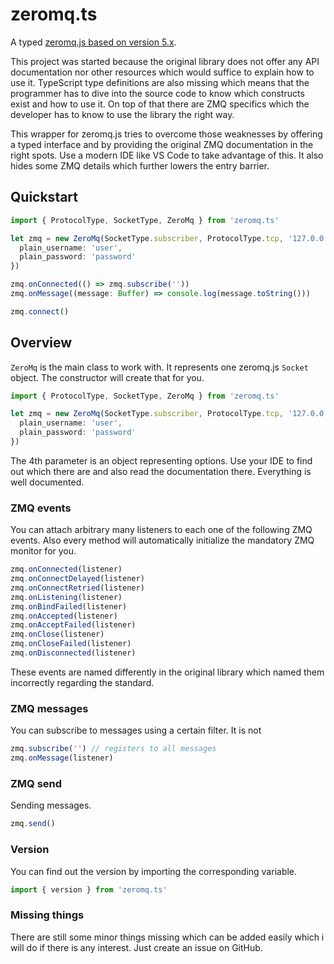 # zeromq.ts

A typed [zeromq.js based on version 5.x](https://github.com/zeromq/zeromq.js/tree/5.x).

This project was started because the original library does not offer any API documentation nor other resources which would suffice to explain how to use it. TypeScript type definitions are also missing which means that the programmer has to dive into the source code to know which constructs exist and how to use it. On top of that there are ZMQ specifics which the developer has to know to use the library the right way.

This wrapper for zeromq.js tries to overcome those weaknesses by offering a typed interface and by providing the original ZMQ documentation in the right spots. Use a modern IDE like VS Code to take advantage of this. It also hides some ZMQ details which further lowers the entry barrier.

## Quickstart

```typescript
import { ProtocolType, SocketType, ZeroMq } from 'zeromq.ts'

let zmq = new ZeroMq(SocketType.subscriber, ProtocolType.tcp, '127.0.0.1:27010', {
  plain_username: 'user',
  plain_password: 'password'
})

zmq.onConnected(() => zmq.subscribe(''))
zmq.onMessage((message: Buffer) => console.log(message.toString()))

zmq.connect()
```

## Overview

`ZeroMq` is the main class to work with. It represents one zeromq.js `Socket` object. The constructor will create that for you.

```typescript
import { ProtocolType, SocketType, ZeroMq } from 'zeromq.ts'

let zmq = new ZeroMq(SocketType.subscriber, ProtocolType.tcp, '127.0.0.1:27010', {
  plain_username: 'user',
  plain_password: 'password'
})
```

The 4th parameter is an object representing options. Use your IDE to find out which there are and also read the documentation there. Everything is well documented.

### ZMQ events

You can attach arbitrary many listeners to each one of the following ZMQ events. Also every method will automatically initialize the mandatory ZMQ monitor for you.

```typescript
zmq.onConnected(listener)
zmq.onConnectDelayed(listener)
zmq.onConnectRetried(listener)
zmq.onListening(listener)
zmq.onBindFailed(listener)
zmq.onAccepted(listener)
zmq.onAcceptFailed(listener)
zmq.onClose(listener)
zmq.onCloseFailed(listener)
zmq.onDisconnected(listener)
```

These events are named differently in the original library which named them incorrectly regarding the standard.

### ZMQ messages

You can subscribe to messages using a certain filter. It is not

```typescript
zmq.subscribe('') // registers to all messages
zmq.onMessage(listener)
```

### ZMQ send

Sending messages.

```typescript
zmq.send()
```

### Version

You can find out the version by importing the corresponding variable.

```typescript
import { version } from 'zeromq.ts'
```

### Missing things

There are still some minor things missing which can be added easily which i will do if there is any interest. Just create an issue on GitHub.